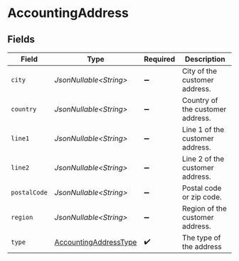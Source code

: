 # AccountingAddress


## Fields

| Field                                                                 | Type                                                                  | Required                                                              | Description                                                           |
| --------------------------------------------------------------------- | --------------------------------------------------------------------- | --------------------------------------------------------------------- | --------------------------------------------------------------------- |
| `city`                                                                | *JsonNullable\<String>*                                               | :heavy_minus_sign:                                                    | City of the customer address.                                         |
| `country`                                                             | *JsonNullable\<String>*                                               | :heavy_minus_sign:                                                    | Country of the customer address.                                      |
| `line1`                                                               | *JsonNullable\<String>*                                               | :heavy_minus_sign:                                                    | Line 1 of the customer address.                                       |
| `line2`                                                               | *JsonNullable\<String>*                                               | :heavy_minus_sign:                                                    | Line 2 of the customer address.                                       |
| `postalCode`                                                          | *JsonNullable\<String>*                                               | :heavy_minus_sign:                                                    | Postal code or zip code.                                              |
| `region`                                                              | *JsonNullable\<String>*                                               | :heavy_minus_sign:                                                    | Region of the customer address.                                       |
| `type`                                                                | [AccountingAddressType](../../models/shared/AccountingAddressType.md) | :heavy_check_mark:                                                    | The type of the address                                               |
